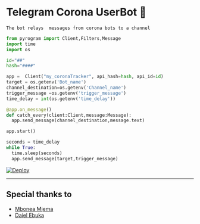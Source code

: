 
# Telegram Corona UserBot 🤖

   
    The bot relays  messages from corona bots to a channel


``` python
from pyrogram import Client,Filters,Message
import time
import os

id="##"
hash="####"

app =  Client("my_coronaTracker", api_hash=hash, api_id=id)
target = os.getenv('Bot_name')
channel_destination=os.getenv('Channel_name')
trigger_message =os.getenv('trigger_message')
time_delay = int(os.getenv('time_delay'))

@app.on_message()
def catch_every(client:Client,message:Message):
  app.send_message(channel_destination,message.text)

app.start()

seconds = time_delay
while True:
  time.sleep(seconds)
  app.send_message(target,trigger_message)
```
[![Deploy](https://www.herokucdn.com/deploy/button.svg)](https://heroku.com/deploy)


----
## Special thanks to
* [Mbonea Mjema](https://github.com/Mbonea-Mjema)
* [Daiel Ebuka](https://t.me/dandollar1)
